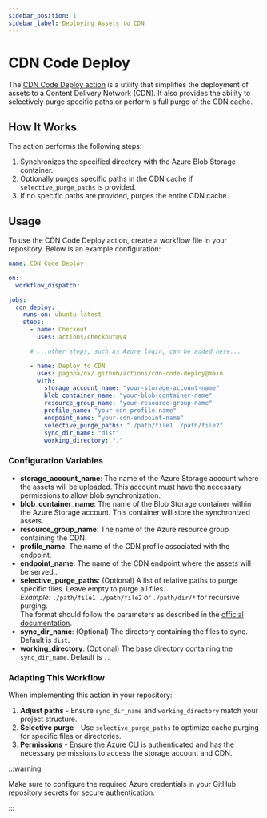 ```yaml
---
sidebar_position: 1
sidebar_label: Deploying Assets to CDN
---
```


# CDN Code Deploy

The [CDN Code Deploy action](https://github.com/pagopa/dx/tree/main/.github/actions/cdn-code-deploy) is a utility that simplifies the deployment of assets to a Content Delivery Network (CDN). It also provides the ability to selectively purge specific paths or perform a full purge of the CDN cache.

## How It Works

The action performs the following steps:

1. Synchronizes the specified directory with the Azure Blob Storage container.
2. Optionally purges specific paths in the CDN cache if `selective_purge_paths` is provided.
3. If no specific paths are provided, purges the entire CDN cache.

## Usage

To use the CDN Code Deploy action, create a workflow file in your repository. Below is an example configuration:

```yaml
name: CDN Code Deploy

on:
  workflow_dispatch:

jobs:
  cdn_deploy:
    runs-on: ubuntu-latest
    steps:
      - name: Checkout
        uses: actions/checkout@v4

      # ...other steps, such as Azure login, can be added here...

      - name: Deploy to CDN
        uses: pagopa/dx/.github/actions/cdn-code-deploy@main
        with:
          storage_account_name: "your-storage-account-name"
          blob_container_name: "your-blob-container-name"
          resource_group_name: "your-resource-group-name"
          profile_name: "your-cdn-profile-name"
          endpoint_name: "your-cdn-endpoint-name"
          selective_purge_paths: "./path/file1 ./path/file2"
          sync_dir_name: "dist"
          working_directory: "."
```

### Configuration Variables

- **storage_account_name**: The name of the Azure Storage account where the assets will be uploaded. This account must have the necessary permissions to allow blob synchronization.
- **blob_container_name**: The name of the Blob Storage container within the Azure Storage account. This container will store the synchronized assets.
- **resource_group_name**: The name of the Azure resource group containing the CDN.
- **profile_name**: The name of the CDN profile associated with the endpoint.
- **endpoint_name**: The name of the CDN endpoint where the assets will be served..
- **selective_purge_paths**: (Optional) A list of relative paths to purge specific files. Leave empty to purge all files.  
  _Example_: `./path/file1 ./path/file2` or `./path/dir/*` for recursive purging.  
  The format should follow the parameters as described in the [official documentation](https://learn.microsoft.com/en-us/cli/azure/cdn/endpoint?view=azure-cli-latest#az-cdn-endpoint-purge-required-parameters).
- **sync_dir_name**: (Optional) The directory containing the files to sync. Default is `dist`.
- **working_directory**: (Optional) The base directory containing the `sync_dir_name`. Default is `.`.

### Adapting This Workflow

When implementing this action in your repository:

1. **Adjust paths** - Ensure `sync_dir_name` and `working_directory` match your project structure.
2. **Selective purge** - Use `selective_purge_paths` to optimize cache purging for specific files or directories.
3. **Permissions** - Ensure the Azure CLI is authenticated and has the necessary permissions to access the storage account and CDN.

:::warning

Make sure to configure the required Azure credentials in your GitHub repository secrets for secure authentication.

:::
